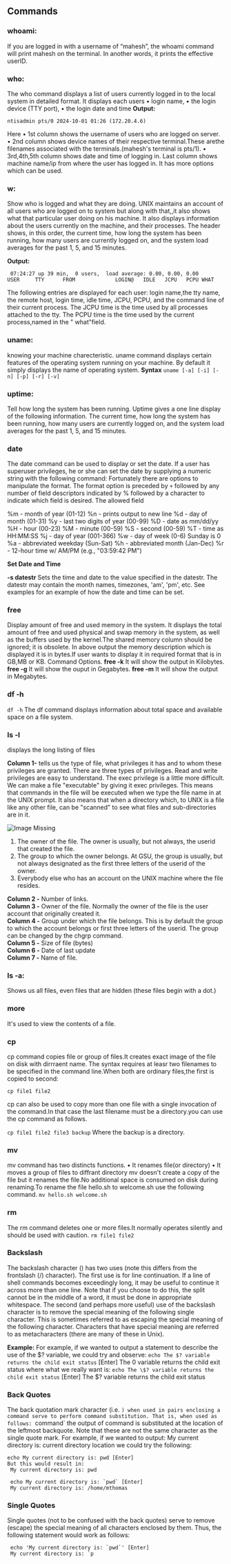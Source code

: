 ## Commands

### whoami:

If you are logged in with a username of “mahesh”, the whoami command will print mahesh
on the terminal. In another words, it prints the effective userID.

### who:

The who command displays a list of users currently logged in to the local system in detailed
format.
It displays each users
• login name,
• the login device (TTY port),
• the login date and time
**Output:**

```
ntisadmin pts/0 2024-10-01 01:26 (172.20.4.6)
```

Here
• 1st column shows the username of users who are logged on server.
• 2nd column shows device names of their respective terminal.These arethe filenames
associated with the terminals.(mahesh's terminal is pts/1).
• 3rd,4th,5th column shows date and time of logging in.
Last column shows machine name/ip from where the user has logged in.
It has more options which can be used.

### w:

Show who is logged and what they are doing.
UNIX maintains an account of all users who are logged on to system but along with that,,it also
shows what that particular user doing on his machine.
It also displays information about the users currently on the machine, and their processes.
The header shows, in this order, the current time, how long the system has been running, how
many users are currently logged on, and the system load averages for the past 1, 5, and 15
minutes.

**Output:**

```
 07:24:27 up 39 min,  0 users,  load average: 0.00, 0.00, 0.00
USER     TTY      FROM             LOGIN@   IDLE   JCPU   PCPU WHAT
```

The following entries are displayed for each user: login name,the tty name, the remote host,
login time, idle time, JCPU, PCPU, and the command line of their current process.
The JCPU time is the time used by all processes attached to the tty.
The PCPU time is the time used by the current process,named in the " what"field.

### uname:

knowing your machine charecteristic.
uname command displays certain features of the operating system running on your machine.
By default it simply displays the name of operating system.
**Syntax**
`uname [-a] [-i] [-n] [-p] [-r] [-v]`

### uptime:

Tell how long the system has been running.
Uptime gives a one line display of the following information.
The current time, how long the system has been running, how many users are currently logged
on, and the system load averages for the past 1, 5, and 15 minutes.

### date

The date command can be used to display or set the date. If a user has superuser privileges, he
or she can set the date by supplying a numeric string with the following command:
Fortunately there are options to manipulate the format. The format option is preceded by `+`
followed by any number of field descriptors indicated by % followed by a character to indicate
which field is desired. The allowed field

%m - month of year (01-12)
%n - prints output to new line
%d - day of month (01-31)
%y - last two digits of year (00-99)
%D - date as mm/dd/yy
%H - hour (00-23)
%M - minute (00-59)
%S - second (00-59)
%T - time as HH:MM:SS
%j - day of year (001-366)
%w - day of week (0-6) Sunday is 0
%a - abbreviated weekday (Sun-Sat)
%h - abbreviated month (Jan-Dec)
%r - 12-hour time w/ AM/PM (e.g., "03:59:42 PM")

**Set Date and Time**

**-s datestr** Sets the time and date to the value specified in the datestr. The datestr may
contain the month names, timezones, 'am', 'pm', etc. See examples for an example of how the
date and time can be set.

### free

Display amount of free and used memory in the system.
It displays the total amount of free and used physical and swap memory in the system, as well
as the buffers used by the kernel.The shared memory column should be ignored; it is obsolete.
In above output the memory description which is displayed it is in bytes.If user wants to display
it in required format that is in GB,MB or KB.
Command Options.
**free -k**
It will show the output in Kilobytes.
**free -g**
It will show the ouput in Gegabytes.
**free -m**
It will show the output in Megabytes.

### df -h

`df -h`
The df command displays information about total space and available space on a file system.

### ls -l

displays the long listing of files

**Column 1-** tells us the type of file, what privileges it has and to whom these privileges are
granted. There are three types of privileges. Read and write privileges are easy to understand.
The exec privilege is a little more difficult. We can make a file "executable" by giving it exec
privileges. This means that commands in the file will be executed when we type the file name in
at the UNIX prompt. It also means that when a directory which, to UNIX is a file like any other
file, can be "scanned" to see what files and sub-directories are in it.

![Image Missing](./Images/rwx.PNG)

1. The owner of the file. The owner is usually, but not always, the userid that created the file.
2. The group to which the owner belongs. At GSU, the group is usually, but not always
   designated as the first three letters of the userid of the owner.
3. Everybody else who has an account on the UNIX machine where the file resides.

**Column 2 -** Number of links. <br>
**Column 3 -** Owner of the file. Normally the owner of the file is the user account that originally
created it.<br>
**Column 4 -** Group under which the file belongs. This is by default the group to which the
account belongs or first three letters of the userid. The group can be changed by the chgrp
command.<br>
**Column 5 -** Size of file (bytes)<br>
**Column 6 -** Date of last update<br>
**Column 7 -** Name of file.

### ls -a:

Shows us all files, even files that are hidden (these files begin with a dot.)

### more

It's used to view the contents of a file.

### cp

cp command copies file or group of files.It creates exact image of the file on disk with
dirrraent name. The syntax requires at leasr two filenames to be specified in the command
line.When both are ordinary files,the first is copied to second:

`cp file1 file2`

cp can also be used to copy more than one file with a single invocation of the command.In
that case the last filename must be a directory.you can use the cp command as follows.

`cp file1 file2 file3 backup`
Where the backup is a directory.

### mv

mv command has two distincts functions.
• It renames file(or directory)
• It moves a group of files to diffrant directory
mv doesn't create a copy of the file but it renames the file.No additional space is consumed on
disk during renaming.To rename the file hello.sh to welcome.sh use the following command.
`mv hello.sh welcome.sh`

### rm

The rm command deletes one or more files.It normally operates silently and should be used
with caution.
`rm file1 file2`

### Backslash

The backslash character (\) has two uses (note this differs from the frontslash (/) character).
The first use is for line continuation. If a line of shell commands becomes exceedingly long, it
may be useful to continue it across more than one line. Note that if you choose to do this, the
split cannot be in the middle of a word, it must be done in appropriate whitespace.
The second (and perhaps more useful) use of the backslash character is to remove the special
meaning of the following single character. This is sometimes referred to as escaping the special
meaning of the following character. Characters that have special meaning are referred to as
metacharacters (there are many of these in Unix).

**Example:**
For example, if we wanted to output a statement to describe
the use of the $? variable, we could try and observe:
`echo The $? variable returns the child exit status` [Enter]
The 0 variable returns the child exit status
where what we really want is:
`echo The \$? variable returns the child exit status` [Enter]
The $? variable returns the child exit status

### Back Quotes

The back quotation mark character (i.e. `) when used in pairs enclosing a command serve to
perform command substitution. That is, when used as follows:
 `command`
the output of command is substituted at the location of the leftmost backquote. Note that
these are not the same character as the single quote mark. For example, if we wanted to
output:
My current directory is: current directory location
we could try the following:

```
echo My current directory is: pwd [Enter]
But this would result in:
 My current directory is: pwd
```

```
 echo My current directory is: `pwd` [Enter]
 My current directory is: /home/mthomas
```

### Single Quotes

Single quotes (not to be confused with the back quotes) serve to remove (escape) the special
meaning of all characters enclosed by them. Thus, the following statement would work as
follows:

```
 echo 'My current directory is: `pwd`' [Enter]
 My current directory is: `p
```
